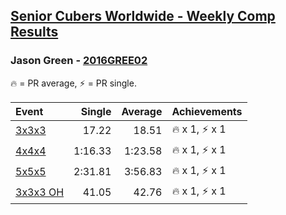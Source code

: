 <style>table {white-space: nowrap;}</style>

## [Senior Cubers Worldwide - Weekly Comp Results](/scw-comp/results/)
### Jason Green - [2016GREE02](https://www.worldcubeassociation.org/persons/2016GREE02)

<span style="white-space: nowrap;">🔥 = PR average</span>, <span style="white-space: nowrap;">⚡ = PR single</span>.

| Event | Single | Average | Achievements|
| :-- | --: | --: | :-- |
| [3x3x3](333.md) | 17.22 | 18.51 | 🔥 x 1, ⚡ x 1 |
| [4x4x4](444.md) | 1:16.33 | 1:23.58 | 🔥 x 1, ⚡ x 1 |
| [5x5x5](555.md) | 2:31.81 | 3:56.83 | 🔥 x 1, ⚡ x 1 |
| [3x3x3 OH](333oh.md) | 41.05 | 42.76 | 🔥 x 1, ⚡ x 1 |

<!-- Global site tag (gtag.js) - Google Analytics -->
<script async src="https://www.googletagmanager.com/gtag/js?id=UA-86348435-3"></script>
<script>window.dataLayer = window.dataLayer || []; function gtag() {dataLayer.push(arguments);} gtag('js', new Date()); gtag('config', 'UA-86348435-3');</script>

